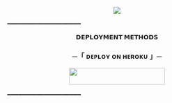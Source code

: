 <p align="center">
  <img src="https://telegra.ph/file/b2b4fee33e6c7d2a5651a.jpg">
</p>
  ━━━━━━━━━━━━━━━━━━━━

<p align="center">
<b>𝗗𝗘𝗣𝗟𝗢𝗬𝗠𝗘𝗡𝗧 𝗠𝗘𝗧𝗛𝗢𝗗𝗦</b>
</p>

<h3 align="center">
    ─「 ᴅᴇᴩʟᴏʏ ᴏɴ ʜᴇʀᴏᴋᴜ 」─
</h3>

<p align="center"><a href="https://dashboard.heroku.com/new?template=https://github.com/srikanta309/VIP-CHATBOT"> <img src="https://img.shields.io/badge/Deploy%20On%20Heroku-green?style=for-the-badge&logo=heroku" width="220" height="38.45"/></a></p>

  ━━━━━━━━━━━━━━━━━━━━

